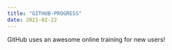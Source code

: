 ```yaml
---
title: "GITHUB-PROGRESS"
date: 2021-02-22
---
```


GitHub uses an awesome online training for new users!
